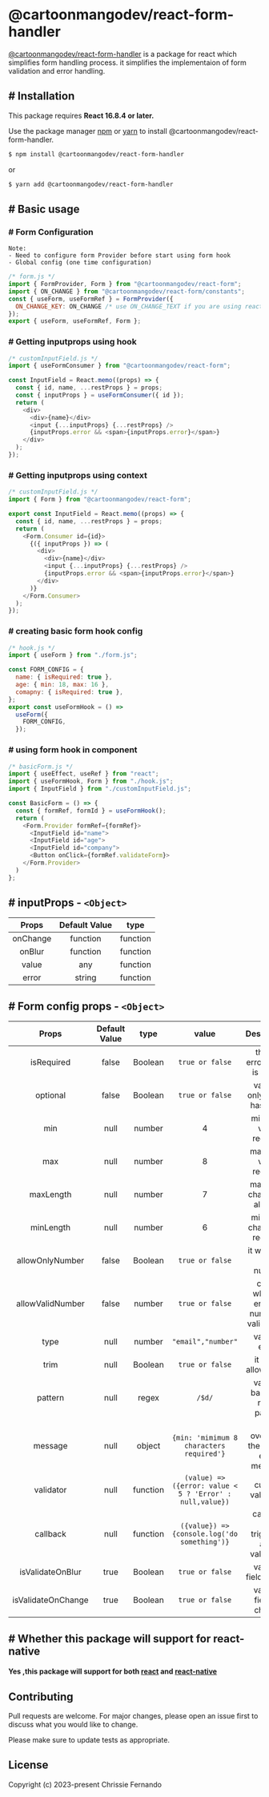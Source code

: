 # @cartoonmangodev/react-form-handler

[@cartoonmangodev/react-form-handler]() is a package for react which simplifies form handling process. it simplifies the implementaion of form validation and error handling.

## # Installation

This package requires **React 16.8.4 or later.**

Use the package manager [npm](https://nodejs.org/en/) or [yarn](https://yarnpkg.com/) to install @cartoonmangodev/react-form-handler.

```bash
$ npm install @cartoonmangodev/react-form-handler
```

or

```bash
$ yarn add @cartoonmangodev/react-form-handler
```

<!-- ## # Setup

[ Beginner Tutorial](https://github.com/cartoonmangodev/react-form-validation) -->

## # Basic usage

### # Form Configuration

    Note:
    - Need to configure form Provider before start using form hook
    - Global config (one time configuration)

```js
/* form.js */
import { FormProvider, Form } from "@cartoonmangodev/react-form";
import { ON_CHANGE } from "@cartoonmangodev/react-form/constants";
const { useForm, useFormRef } = FormProvider({
  ON_CHANGE_KEY: ON_CHANGE /* use ON_CHANGE_TEXT if you are using react-native  */,
});
export { useForm, useFormRef, Form };
```

### # Getting inputprops using hook

```js
/* customInputField.js */
import { useFormConsumer } from "@cartoonmangodev/react-form";

const InputField = React.memo((props) => {
  const { id, name, ...restProps } = props;
  const { inputProps } = useFormConsumer({ id });
  return (
    <div>
      <div>{name}</div>
      <input {...inputProps} {...restProps} />
      {inputProps.error && <span>{inputProps.error}</span>}
    </div>
  );
});
```

### # Getting inputprops using context

```js
/* customInputField.js */
import { Form } from "@cartoonmangodev/react-form";

export const InputField = React.memo((props) => {
  const { id, name, ...restProps } = props;
  return (
    <Form.Consumer id={id}>
      {({ inputProps }) => (
        <div>
          <div>{name}</div>
          <input {...inputProps} {...restProps} />
          {inputProps.error && <span>{inputProps.error}</span>}
        </div>
      )}
    </Form.Consumer>
  );
});
```

### # creating basic form hook config

```js
/* hook.js */
import { useForm } from "./form.js";

const FORM_CONFIG = {
  name: { isRequired: true },
  age: { min: 18, max: 16 },
  comapny: { isRequired: true },
};
export const useFormHook = () =>
  useForm({
    FORM_CONFIG,
  });
```

### # using form hook in component

```js
/* basicForm.js */
import { useEffect, useRef } from "react";
import { useFormHook, Form } from "./hook.js";
import { InputField } from "./customInputField.js";

const BasicForm = () => {
  const { formRef, formId } = useFormHook();
  return (
    <Form.Provider formRef={formRef}>
      <InputField id="name">
      <InputField id="age">
      <InputField id="company">
      <Button onClick={formRef.validateForm}>
    </Form.Provider>
  )
};
```

## # inputProps - `<Object>`

|  Props   | Default Value |   type   |
| :------: | :-----------: | :------: |
| onChange |   function    | function |
|  onBlur  |   function    | function |
|  value   |      any      | function |
|  error   |    string     | function |

## # Form config props - `<Object>`

|       Props        | Default Value |   type   |                          value                           |                 Description                  |
| :----------------: | :-----------: | :------: | :------------------------------------------------------: | :------------------------------------------: |
|     isRequired     |     false     | Boolean  |                     `true or false`                      |        throws error if field is empty        |
|      optional      |     false     | Boolean  |                     `true or false`                      |       validate only if field has value       |
|        min         |     null      |  number  |                            4                             |            minimum value required            |
|        max         |     null      |  number  |                            8                             |            maximum value required            |
|     maxLength      |     null      |  number  |                            7                             |          maximum characters allowed          |
|     minLength      |     null      |  number  |                            6                             |         minimum characters required          |
|  allowOnlyNumber   |     false     | Boolean  |                     `true or false`                      |          it will allow only number           |
|  allowValidNumber  |     false     |  number  |                     `true or false`                      | check whether entered number is valid or not |
|        type        |     null      |  number  |                    `"email","number"`                    |                validate email                |
|        trim        |     null      | Boolean  |                     `true or false`                      |             it won't allow space             |
|      pattern       |     null      |  regex   |                          `/$d/`                          |       validate based on regex pattern        |
|      message       |     null      |  object  |         `{min: 'mimimum 8 characters required'}`         |   will overwrite the default error message   |
|     validator      |     null      | function | `(value) => ({error: value < 5 ? 'Error' : null,value})` |              custom validation               |
|      callback      |     null      | function |       `({value}) => {console.log('do something')}`       |   callback will triggered after validation   |
|  isValidateOnBlur  |     true      | Boolean  |                     `true or false`                      |            validate field on blur            |
| isValidateOnChange |     true      | Boolean  |                     `true or false`                      |           validate field on change           |

## # Whether this package will support for react-native

#### **Yes** ,this package will support for both [react](https://reactjs.org/) and [react-native](https://reactnative.dev/)

###

<!-- > ### **Note:** Please read the detail documentation from [here](https://cartoonmangodev.github.io/react-boilerplate-redux-saga-hoc-docs/) -->

## Contributing

Pull requests are welcome. For major changes, please open an issue first to discuss what you would like to change.

Please make sure to update tests as appropriate.

## License

Copyright (c) 2023-present Chrissie Fernando

